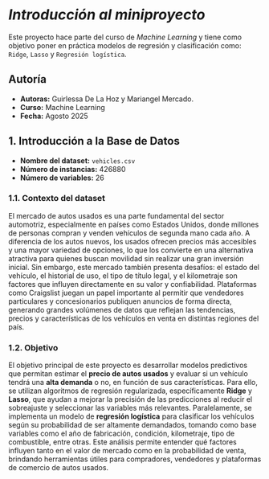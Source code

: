 # ***Introducción al miniproyecto*** 

Este proyecto hace parte del curso de *Machine Learning* y tiene como objetivo poner en práctica modelos de regresión y clasificación como: `Ridge`, `Lasso` y `Regresión logística`.

## Autoría
* **Autoras:** Guirlessa De La Hoz y Mariangel Mercado.
* **Curso:** Machine Learning
* **Fecha:** Agosto 2025

## 1. Introducción a la Base de Datos

* **Nombre del dataset:** `vehicles.csv`
* **Número de instancias:** 426880 
* **Número de variables:** 26

### 1.1. Contexto del dataset

El mercado de autos usados es una parte fundamental del sector automotriz, especialmente en países como Estados Unidos, donde millones de personas compran y venden vehículos de segunda mano cada año. A diferencia de los autos nuevos, los usados ofrecen precios más accesibles y una mayor variedad de opciones, lo que los convierte en una alternativa atractiva para quienes buscan movilidad sin realizar una gran inversión inicial. Sin embargo, este mercado también presenta desafíos: el estado del vehículo, el historial de uso, el tipo de título legal, y el kilometraje son factores que influyen directamente en su valor y confiabilidad. Plataformas como Craigslist juegan un papel importante al permitir que vendedores particulares y concesionarios publiquen anuncios de forma directa, generando grandes volúmenes de datos que reflejan las tendencias, precios y características de los vehículos en venta en distintas regiones del país.

### 1.2. Objetivo

El objetivo principal de este proyecto es desarrollar modelos predictivos que permitan estimar el **precio de autos usados** y evaluar si un vehículo tendrá una **alta demanda** o no, en función de sus características. Para ello, se utilizan algoritmos de regresión regularizada, específicamente **Ridge** y **Lasso**, que ayudan a mejorar la precisión de las predicciones al reducir el sobreajuste y seleccionar las variables más relevantes. Paralelamente, se implementa un modelo de **regresión logística** para clasificar los vehículos según su probabilidad de ser altamente demandados, tomando como base variables como el año de fabricación, condición, kilometraje, tipo de combustible, entre otras. Este análisis permite entender qué factores influyen tanto en el valor de mercado como en la probabilidad de venta, brindando herramientas útiles para compradores, vendedores y plataformas de comercio de autos usados.

